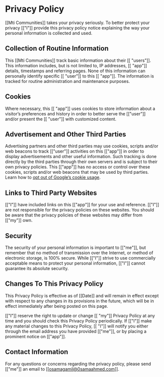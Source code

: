 # Privacy Policy

[[Mti Communities]] takes your privacy seriously. To better protect your privacy [["I"]] provide this privacy policy notice explaining the way your personal information is collected and used.


## Collection of Routine Information

This [[Mti Communities]] track basic information about their [[ "users"]]. This information includes, but is not limited to, IP addresses, [[ "app"]] details, timestamps and referring pages. None of this information can personally identify specific [[ "user"]] to this [[ "app"]]. The information is tracked for routine administration and maintenance purposes.


## Cookies

Where necessary, this [[ "app"]] uses cookies to store information about a visitor’s preferences and history in order to better serve the [["user"]] and/or present the [[ "user"]] with customized content.


## Advertisement and Other Third Parties

Advertising partners and other third parties may use cookies, scripts and/or web beacons to track [["user"]] activities on this [["app"]] in order to display advertisements and other useful information. Such tracking is done directly by the third parties through their own servers and is subject to their own privacy policies. This [["app"]] has no access or control over these cookies, scripts and/or web beacons that may be used by third parties. Learn how to [opt out of Google’s cookie usage](http://www.google.com/privacy_ads.html).


## Links to Third Party Websites

[["I"]] have included links on this [["app"]] for your use and reference. [["I"]] are not responsible for the privacy policies on these websites. You should be aware that the privacy policies of these websites may differ from [["my"]] own.


## Security

The security of your personal information is important to [["me"]], but remember that no method of transmission over the Internet, or method of electronic storage, is 100% secure. While [["I"]] strive to use commercially acceptable means to protect your personal information, [["I"]] cannot guarantee its absolute security.


## Changes To This Privacy Policy

This Privacy Policy is effective as of [[Date]] and will remain in effect except with respect to any changes in its provisions in the future, which will be in effect immediately after being posted on this page.

[["I"]] reserve the right to update or change [[ "my"]] Privacy Policy at any time and you should check this Privacy Policy periodically. If [["I"]] make any material changes to this Privacy Policy, [[ "I"]] will notify you either through the email address you have provided [["me"]], or by placing a prominent notice on [["app"]].


## Contact Information

For any questions or concerns regarding the privacy policy, please send [["me"]] an email to [[osamagamil@0samaahmed.com]].

